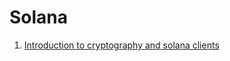 # Solana

1. [Introduction to cryptography and solana clients](https://solana.com/developers/courses/intro-to-solana)
